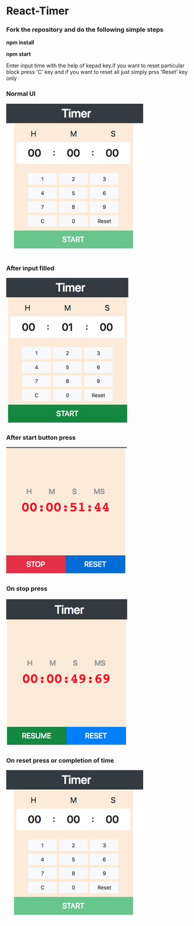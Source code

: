 <h1>React-Timer</h1>

<h3>Fork the repository and do the following simple steps</h3>
<p><b>npm install</b></p>
<p><b>npm start</b></p>


<p>Enter input time with the help of kepad key.if you want to reset particular block press 'C' key and if you want to reset all just simply prss 'Reset' key only</P>

<h3>Normal UI</h3>
<img src="SS/SS1.png"/>
<h3>After input filled</h3>
<img src="SS/SS2.png"/>
<h3>After start button press</h3>
<img src="SS/SS3.png"/>
<h3>On stop press </h3>
<img src="SS/SS4.png"/>
<h3>On reset press or completion of time</h3>
<img src="SS/SS1.png"/>
